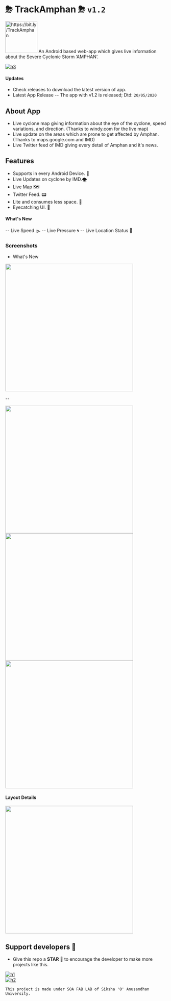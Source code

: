 # ⛈ TrackAmphan ⛈ `v1.2`
<img src="assests/tl.png" height=100 alt="https://bit.ly/TrackAmphan">
An Android based web-app which gives live information about the Severe Cyclonic Storm ‘AMPHAN’.

[![h3](https://badgen.net/badge/Download/TrackAmphan/blue)](https://bit.ly/TrackAmphan)

#### Updates
- Check releases to download the latest version of app.
- Latest App Release
-- The app with v1.2 is released; Dtd: `20/05/2020`

## About App

- Live cyclone map giving information about the eye of the cyclone, speed variations, and direction. (Thanks to windy.com for the live map)
- Live update on the areas which are prone to get affected by Amphan. (Thanks to maps.google.com and IMD)
- Live Twitter feed of IMD giving every detail of Amphan and it's news.

## Features

- Supports in every Android Device. 📱
- Live Updates on cyclone by IMD.🌪
- Live Map 🗺️ 
- Twitter Feed. 📟 
- Lite and consumes less space. 🚀
- Eyecatching UI. 📲
#### What's New
-- Live Speed 🌫
-- Live Pressure 🌀
-- Live Location Status 📍

### Screenshots
- What's New
<img src="assests/home.jpg" height=400> 

--

<img src="assests/prone.jpg" height=400> <img src="assests/twitter.jpg" height=400> <img src="assests/about.jpg" height=400>

#### Layout Details
<img src="assests/Layout Details.png" height=400>

## Support developers 🌟
- Give this repo a **STAR** 🌟 to encourage the developer to make more projects like this.

[![h1](https://forthebadge.com/images/badges/built-for-android.svg)](https://bit.ly/TrackAmphan)       
[![h2](https://badgen.net/badge/License/MIT/green)](https://bit.ly/TrackAmphan)

`This project is made under SOA FAB LAB of Siksha 'O' Anusandhan University.`
